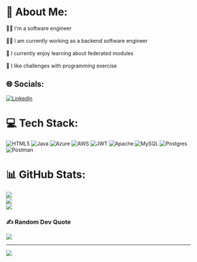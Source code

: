 # 💫 About Me:
👨‍🎓 I'm a software engineer<br><br>👨‍💻 I am currently working as a backend software engineer<br><br>📖 I currently enjoy learning about federated modules<br><br>💪 I like challenges with programming exercise


## 🌐 Socials:
[![LinkedIn](https://img.shields.io/badge/LinkedIn-%230077B5.svg?logo=linkedin&logoColor=white)](https://linkedin.com/in/oscar-andr%C3%A9s-rueda-d%C3%A1vila-859a3b199/) 

# 💻 Tech Stack:
![HTML5](https://img.shields.io/badge/html5-%23E34F26.svg?style=for-the-badge&logo=html5&logoColor=white) ![Java](https://img.shields.io/badge/java-%23ED8B00.svg?style=for-the-badge&logo=java&logoColor=white) ![Azure](https://img.shields.io/badge/azure-%230072C6.svg?style=for-the-badge&logo=azure-devops&logoColor=white) ![AWS](https://img.shields.io/badge/AWS-%23FF9900.svg?style=for-the-badge&logo=amazon-aws&logoColor=white) ![JWT](https://img.shields.io/badge/JWT-black?style=for-the-badge&logo=JSON%20web%20tokens) ![Apache](https://img.shields.io/badge/apache-%23D42029.svg?style=for-the-badge&logo=apache&logoColor=white) ![MySQL](https://img.shields.io/badge/mysql-%2300f.svg?style=for-the-badge&logo=mysql&logoColor=white) ![Postgres](https://img.shields.io/badge/postgres-%23316192.svg?style=for-the-badge&logo=postgresql&logoColor=white) ![Postman](https://img.shields.io/badge/Postman-FF6C37?style=for-the-badge&logo=postman&logoColor=white)
# 📊 GitHub Stats:
![](https://github-readme-stats.vercel.app/api?username=oscarueda&theme=gotham&hide_border=false&include_all_commits=false&count_private=false)<br/>
![](https://github-readme-streak-stats.herokuapp.com/?user=oscarueda&theme=gotham&hide_border=false)<br/>
![](https://github-readme-stats.vercel.app/api/top-langs/?username=oscarueda&theme=gotham&hide_border=false&include_all_commits=false&count_private=false&layout=compact)

### ✍️ Random Dev Quote
![](https://quotes-github-readme.vercel.app/api?type=horizontal&theme=tokyonight)

---
[![](https://visitcount.itsvg.in/api?id=oscarueda&icon=0&color=0)](https://visitcount.itsvg.in)

<!-- Proudly created with GPRM ( https://gprm.itsvg.in ) -->
